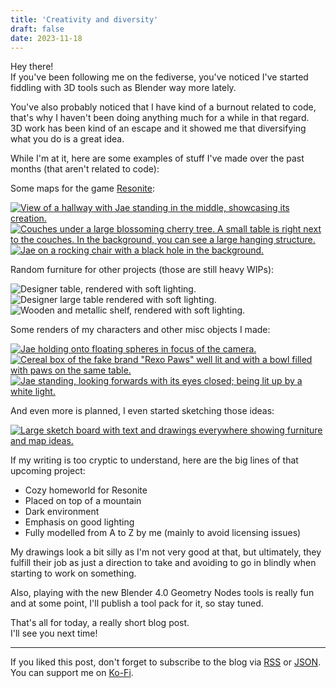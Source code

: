 ```yaml
---
title: 'Creativity and diversity'
draft: false
date: 2023-11-18
---
```


Hey there!  
If you've been following me on the fediverse, you've noticed I've started fiddling with 3D tools such as Blender way more lately.

You've also probably noticed that I have kind of a burnout related to code, that's why I haven't been doing anything much for a while in that regard.  
3D work has been kind of an escape and it showed me that diversifying what you do is a great idea.

While I'm at it, here are some examples of stuff I've made over the past months (that aren't related to code):

Some maps for the game [Resonite](https://resonite.com):

[![View of a hallway with Jae standing in the middle, showcasing its creation.](https://sharex.777.tf/ShareX/2023/08/2023-08-24%2019.02.15.avif)](https://sharex.777.tf/ShareX/2023/08/2023-08-24%2019.02.15.avif)
[![Couches under a large blossoming cherry tree. A small table is right next to the couches. In the background, you can see a large hanging structure.](https://sharex.777.tf/ShareX/2023/10/2023-10-16-10.01.05.avif)](https://sharex.777.tf/ShareX/2023/10/2023-10-16-10.01.05.avif)
[![Jae on a rocking chair with a black hole in the background.](https://i.j4.lc/ShareX/2023/11/2023-11-01-02.00.30.avif)](https://i.j4.lc/ShareX/2023/11/2023-11-01-02.00.30.avif)

Random furniture for other projects (those are still heavy WIPs):

![Designer table, rendered with soft lighting.](https://i.j4.lc/ShareX/2023/11/render-table-01.png)
![Designer large table rendered with soft lighting.](https://i.j4.lc/ShareX/2023/11/render-table-02.png)
![Wooden and metallic shelf, rendered with soft lighting.](https://i.j4.lc/ShareX/2023/11/render-shelf-01.png)

Some renders of my characters and other misc objects I made:

[![Jae holding onto floating spheres in focus of the camera.](https://sharex.777.tf/ShareX/2023/10/orbs-bilighting-final.jpg)](https://sharex.777.tf/ShareX/2023/10/orbs-bilighting-final.jpg)
[![Cereal box of the fake brand "Rexo Paws" well lit and with a bowl filled with paws on the same table.](https://sharex.777.tf/ShareX/2023/10/rexopaws-bowl-spoon-bilighting.jpg)](https://sharex.777.tf/ShareX/2023/10/rexopaws-bowl-spoon-bilighting.jpg)
[![Jae standing, looking forwards with its eyes closed; being lit up by a white light.](https://i.j4.lc/ShareX/2023/10/eyes-closed-looking-forward.jpg)](https://i.j4.lc/ShareX/2023/10/eyes-closed-looking-forward.jpg)

And even more is planned, I even started sketching those ideas:

[![Large sketch board with text and drawings everywhere showing furniture and map ideas.](https://i.j4.lc/ShareX/2023/11/Home%20in%20the%20moutains-cmpr.jpg)](https://i.j4.lc/ShareX/2023/11/Home%20in%20the%20moutains-cmpr.jpg)

If my writing is too cryptic to understand, here are the big lines of that upcoming project:
- Cozy homeworld for Resonite
- Placed on top of a mountain
- Dark environment
- Emphasis on good lighting
- Fully modelled from A to Z by me (mainly to avoid licensing issues)

My drawings look a bit silly as I'm not very good at that, but ultimately, they fulfill their job as just a direction to take and avoiding to go in blindly when starting to work on something.

Also, playing with the new Blender 4.0 Geometry Nodes tools is really fun and at some point, I'll publish a tool pack for it, so stay tuned.

That's all for today, a really short blog post.  
I'll see you next time!

---

If you liked this post, don't forget to subscribe to the blog via [RSS](/blog/index.xml) or [JSON](/blog/index.json).  
You can support me on [Ko-Fi](https://ko-fi.com/j4dlc).
